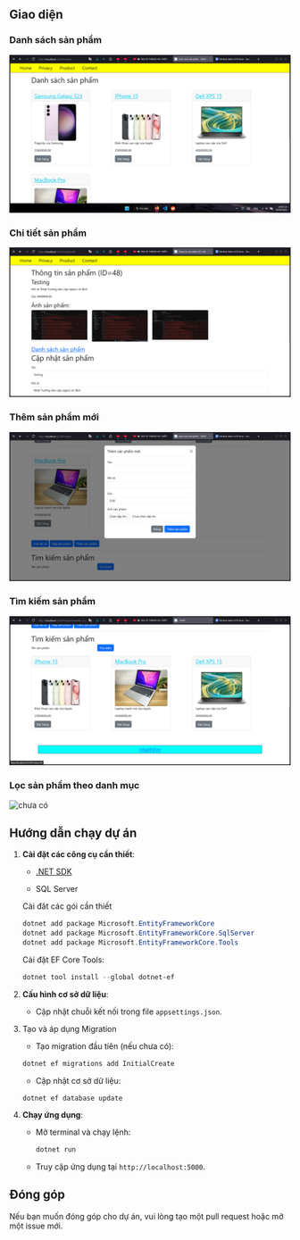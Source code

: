 ## Giao diện

### Danh sách sản phẩm

![](wwwroot/images/repo/1.png)

### Chi tiết sản phẩm

![](wwwroot/images/repo/2.png)

### Thêm sản phẩm mới

![](wwwroot/images/repo/3.png)

### Tìm kiếm sản phẩm

![](wwwroot/images/repo/4.png)

### Lọc sản phẩm theo danh mục

![chưa có]()

## Hướng dẫn chạy dự án

1.  **Cài đặt các công cụ cần thiết**:

    -   [.NET SDK](https://dotnet.microsoft.com/download)

    -   SQL Server

    Cài đăt các gói cần thiết

    ```powershell
    dotnet add package Microsoft.EntityFrameworkCore
    dotnet add package Microsoft.EntityFrameworkCore.SqlServer
    dotnet add package Microsoft.EntityFrameworkCore.Tools
    ```

    Cài đặt EF Core Tools:

    ```powershell
    dotnet tool install --global dotnet-ef
    ```

2.  **Cấu hình cơ sở dữ liệu**:

    -   Cập nhật chuỗi kết nối trong file `appsettings.json`.

3.  Tạo và áp dụng Migration

    -   Tạo migration đầu tiên (nếu chưa có):

    ```powershell
    dotnet ef migrations add InitialCreate
    ```

    -   Cập nhật cơ sở dữ liệu:

    ```
    dotnet ef database update
    ```

4.  **Chạy ứng dụng**:

    -   Mở terminal và chạy lệnh:
        ```bash
        dotnet run
        ```
    -   Truy cập ứng dụng tại `http://localhost:5000`.

## Đóng góp

Nếu bạn muốn đóng góp cho dự án, vui lòng tạo một pull request hoặc mở một issue mới.
